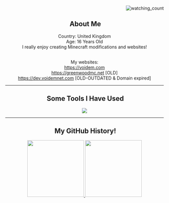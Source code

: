 <div align= "right">
  </br><img src="https://komarev.com/ghpvc/?username=voidemlive&color=blue" alt="watching_count" /> 
</div>
<div align= "center">
<h2> &nbsp;About Me</h2>
Country: United Kingdom
</br>Age: 16 Years Old
</br>I really enjoy creating Minecraft modifications and websites!

</br>My websites:<br>
https://voidem.com <br>
https://greenwoodmc.net [OLD]<br>
https://dev.voidemnet.com [OLD-OUTDATED & Domain expired]

</div>

---

<div align= "center">
<h2> &nbsp;Some Tools I Have Used</h2>
<img src="https://skillicons.dev/icons?i=ae,blender,cs,cloudflare,css,discord,docker,dotnet,eclipse,git,github,gradle,html,idea,java,js,jquery,kotlin,linux,lua,md,mysql,nginx,nodejs,ps,php,powershell,py,stackoverflow,unity,unreal,visualstudio,vscode,webpack,wordpress&perline=7" />
</div>

---

<div align= "center">
<h2> &nbsp;My GitHub History!</h2>

<a href="https://github.com/voidemlive">
  <img height="180em" src="https://github-readme-stats.vercel.app/api?username=voidemlive&theme=noctis_minimus&show_icons=true" />
  <img height="180em" src="https://github-readme-stats.vercel.app/api/top-langs/?username=voidemlive&theme=noctis_minimus&layout=compact"/>
</a>
</div>
